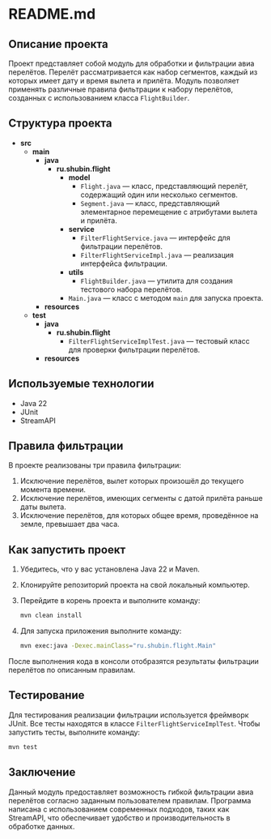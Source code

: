 # README.md

## Описание проекта

Проект представляет собой модуль для обработки и фильтрации авиа перелётов.
Перелёт рассматривается как набор сегментов, каждый из которых имеет дату и время вылета и прилёта.
Модуль позволяет применять различные правила фильтрации к набору перелётов, созданных с использованием класса `FlightBuilder`.

## Структура проекта

- **src**
    - **main**
        - **java**
            - **ru.shubin.flight**
                - **model**
                    - `Flight.java` — класс, представляющий перелёт, содержащий один или несколько сегментов.
                    - `Segment.java` — класс, представляющий элементарное перемещение с атрибутами вылета и прилёта.
                - **service**
                    - `FilterFlightService.java` — интерфейс для фильтрации перелётов.
                    - `FilterFlightServiceImpl.java` — реализация интерфейса фильтрации.
                - **utils**
                    - `FlightBuilder.java` — утилита для создания тестового набора перелётов.
                - `Main.java` — класс с методом `main` для запуска проекта.
        - **resources**
    - **test**
        - **java**
            - **ru.shubin.flight**
                - `FilterFlightServiceImplTest.java` — тестовый класс для проверки фильтрации перелётов.
        - **resources**

## Используемые технологии

- Java 22
- JUnit
- StreamAPI

## Правила фильтрации

В проекте реализованы три правила фильтрации:

1. Исключение перелётов, вылет которых произошёл до текущего момента времени.
2. Исключение перелётов, имеющих сегменты с датой прилёта раньше даты вылета.
3. Исключение перелётов, для которых общее время, проведённое на земле, превышает два часа.

## Как запустить проект

1. Убедитесь, что у вас установлена Java 22 и Maven.
2. Клонируйте репозиторий проекта на свой локальный компьютер.
3. Перейдите в корень проекта и выполните команду:

   ```bash
   mvn clean install
   ```

4. Для запуска приложения выполните команду:

   ```bash
   mvn exec:java -Dexec.mainClass="ru.shubin.flight.Main"
   ```

После выполнения кода в консоли отобразятся результаты фильтрации перелётов по описанным правилам.

## Тестирование

Для тестирования реализации фильтрации используется фреймворк JUnit. Все тесты находятся в классе `FilterFlightServiceImplTest`. Чтобы запустить тесты, выполните команду:

```bash
mvn test
```

## Заключение

Данный модуль предоставляет возможность гибкой фильтрации авиа перелётов согласно заданным пользователем правилам. Программа написана с использованием современных подходов, таких как StreamAPI, что обеспечивает удобство и производительность в обработке данных.